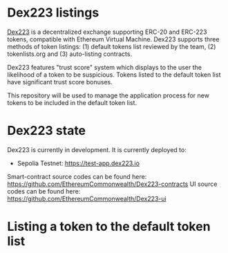 # Dex223 listings

[Dex223](https://www.dex223.io/) is a decentralized exchange supporting ERC-20 and ERC-223 tokens, compatible with Ethereum Virtual Machine. Dex223 supports three methods of token listings: (1) default tokens list reviewed by the team, (2) tokenlists.org and (3) auto-listing contracts.

Dex223 features "trust score" system which displays to the user the likelihood of a token to be suspicious. Tokens listed to the default token list have significant trust score bonuses.

This repository will be used to manage the application process for new tokens to be included in the default token list.

# Dex223 state

Dex223 is currently in development. It is currently deployed to:

- Sepolia Testnet: https://test-app.dex223.io

Smart-contract source codes can be found here: https://github.com/EthereumCommonwealth/Dex223-contracts
UI source codes can be found here: https://github.com/EthereumCommonwealth/Dex223-ui

# Listing a token to the default token list


